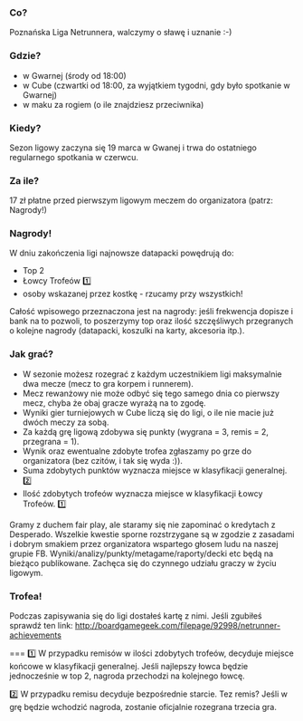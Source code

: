 ### Co?
Poznańska Liga Netrunnera, walczymy o sławę i uznanie :-)


### Gdzie?
- w Gwarnej (środy od 18:00)
- w Cube (czwartki od 18:00, za wyjątkiem tygodni, gdy było spotkanie w Gwarnej)
- w maku za rogiem (o ile znajdziesz przeciwnika)


### Kiedy?
Sezon ligowy zaczyna się 19 marca w Gwanej i trwa do ostatniego regularnego spotkania w czerwcu.


### Za ile?
17 zł płatne przed pierwszym ligowym meczem do organizatora (patrz: Nagrody!)


### Nagrody!
W dniu zakończenia ligi najnowsze datapacki powędrują do:
- Top 2
- Łowcy Trofeów :one:
- osoby wskazanej przez kostkę - rzucamy przy wszystkich!

Całość wpisowego przeznaczona jest na nagrody: jeśli frekwencja dopisze i bank na to pozwoli, to poszerzymy top oraz ilość szczęśliwych
przegranych o kolejne nagrody (datapacki, koszulki na karty, akcesoria itp.).


### Jak grać?
- W sezonie możesz rozegrać z każdym uczestnikiem ligi maksymalnie dwa mecze (mecz to gra korpem i runnerem).
- Mecz rewanżowy nie może odbyć się tego samego dnia co pierwszy mecz, chyba że obaj gracze wyrażą na to zgodę.
- Wyniki gier turniejowych w Cube liczą się do ligi, o ile nie macie już dwóch meczy za sobą.
- Za każdą grę ligową zdobywa się punkty (wygrana = 3, remis = 2, przegrana = 1).
- Wynik oraz ewentualne zdobyte trofea zgłaszamy po grze do organizatora (bez czitów, i tak się wyda :)).
- Suma zdobytych punktów wyznacza miejsce w klasyfikacji generalnej. :two:
- Ilość zdobytych trofeów wyznacza miejsce w klasyfikacji Łowcy Trofeów. :one:

Gramy z duchem fair play, ale staramy się nie zapominać o kredytach z Desperado. Wszelkie kwestie sporne rozstrzygane są w zgodzie z zasadami i dobrym smakiem przez organizatora wspartego głosem ludu na naszej grupie FB.
Wyniki/analizy/punkty/metagame/raporty/decki etc będą na bieżąco publikowane. Zachęca się do czynnego udziału graczy w życiu ligowym.

### Trofea!
Podczas zapisywania się do ligi dostałeś kartę z nimi. Jeśli zgubiłeś sprawdź ten link:
http://boardgamegeek.com/filepage/92998/netrunner-achievements

===
:one: W przypadku remisów w ilości zdobytych trofeów, decyduje miejsce końcowe w klasyfikacji generalnej. Jeśli najlepszy łowca będzie jednocześnie w top 2, nagroda przechodzi na kolejnego łowcę.

:two: W przypadku remisu decyduje bezpośrednie starcie. Tez remis? Jeśli w grę będzie wchodzić nagroda, zostanie oficjalnie rozegrana trzecia gra.
